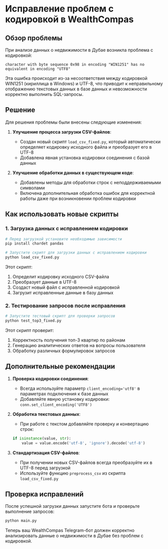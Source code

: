 # Исправление проблем с кодировкой в WealthCompas

## Обзор проблемы

При анализе данных о недвижимости в Дубае возникла проблема с кодировкой:
```
character with byte sequence 0x98 in encoding "WIN1251" has no equivalent in encoding "UTF8"
```

Эта ошибка происходит из-за несоответствия между кодировкой WIN1251 (кириллица в Windows) и UTF-8, что приводит к неправильному отображению текстовых данных в базе данных и невозможности корректно выполнить SQL-запросы.

## Решение

Для решения проблемы были внесены следующие изменения:

1. **Улучшение процесса загрузки CSV-файлов**:
   - Создан новый скрипт `load_csv_fixed.py`, который автоматически определяет кодировку исходного файла и преобразует его в UTF-8
   - Добавлена явная установка кодировки соединения с базой данных

2. **Улучшение обработки данных в существующем коде**:
   - Добавлены методы для обработки строк с неподдерживаемыми символами
   - Включена дополнительная обработка ошибок для корректной работы даже при возникновении проблем кодировки

## Как использовать новые скрипты

### 1. Загрузка данных с исправлением кодировки

```bash
# Перед загрузкой установите необходимые зависимости
pip install chardet pandas

# Запустите скрипт для загрузки данных с исправлением кодировки
python load_csv_fixed.py
```

Этот скрипт:
1. Определит кодировку исходного CSV-файла
2. Преобразует данные в UTF-8
3. Создаст новый файл с исправленной кодировкой
4. Загрузит исправленные данные в базу данных

### 2. Тестирование запросов после исправления

```bash
# Запустите тестовый скрипт для проверки запросов
python test_top3_fixed.py
```

Этот скрипт проверит:
1. Корректность получения топ-3 квартир по районам
2. Генерацию аналитических ответов на вопросы пользователя
3. Обработку различных формулировок запросов

## Дополнительные рекомендации

1. **Проверка кодировки соединения**:
   - Всегда используйте параметр `client_encoding='utf8'` в параметрах подключения к базе данных
   - Добавляйте явную установку кодировки: `conn.set_client_encoding('UTF8')`

2. **Обработка текстовых данных**:
   - При работе с текстом добавляйте проверку и конвертацию строк:
   ```python
   if isinstance(value, str):
       value = value.encode('utf-8', 'ignore').decode('utf-8')
   ```

3. **Стандартизация CSV-файлов**:
   - При получении новых CSV-файлов всегда преобразуйте их в UTF-8 перед загрузкой
   - Используйте функцию `preprocess_csv` из скрипта `load_csv_fixed.py`

## Проверка исправлений

После успешной загрузки данных запустите бота и проверьте выполнение запросов:
```bash
python main.py
```

Теперь ваш WealthCompas Telegram-бот должен корректно анализировать данные о недвижимости в Дубае без проблем с кодировкой. 